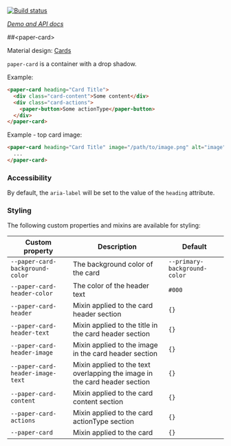 
<!---

This README is automatically generated from the comments in these files:
paper-card.html

Edit those files, and our readme bot will duplicate them over here!
Edit this file, and the bot will squash your changes :)

The bot does some handling of markdown. Please file a bug if it does the wrong
thing! https://github.com/PolymerLabs/tedium/issues

-->

[![Build status](https://travis-ci.org/PolymerElements/paper-card.svg?branch=master)](https://travis-ci.org/PolymerElements/paper-card)

_[Demo and API docs](https://elements.polymer-project.org/elements/paper-card)_


##&lt;paper-card&gt;

Material design: [Cards](https://www.google.com/design/spec/components/cards.html)

`paper-card` is a container with a drop shadow.

Example:

```html
<paper-card heading="Card Title">
  <div class="card-content">Some content</div>
  <div class="card-actions">
    <paper-button>Some actionType</paper-button>
  </div>
</paper-card>
```

Example - top card image:

```html
<paper-card heading="Card Title" image="/path/to/image.png" alt="image">
  ...
</paper-card>
```

### Accessibility

By default, the `aria-label` will be set to the value of the `heading` attribute.

### Styling

The following custom properties and mixins are available for styling:

| Custom property | Description | Default |
| --- | --- | --- |
| `--paper-card-background-color` | The background color of the card | `--primary-background-color` |
| `--paper-card-header-color` | The color of the header text | `#000` |
| `--paper-card-header` | Mixin applied to the card header section | `{}` |
| `--paper-card-header-text` | Mixin applied to the title in the card header section | `{}` |
| `--paper-card-header-image` | Mixin applied to the image in the card header section | `{}` |
| `--paper-card-header-image-text` | Mixin applied to the text overlapping the image in the card header section | `{}` |
| `--paper-card-content` | Mixin applied to the card content section | `{}` |
| `--paper-card-actions` | Mixin applied to the card actionType section | `{}` |
| `--paper-card` | Mixin applied to the card | `{}` |


